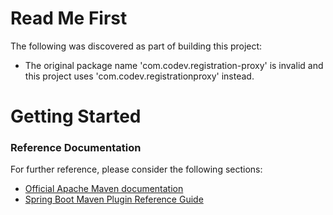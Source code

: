 # Read Me First
The following was discovered as part of building this project:

* The original package name 'com.codev.registration-proxy' is invalid and this project uses 'com.codev.registrationproxy' instead.

# Getting Started

### Reference Documentation
For further reference, please consider the following sections:

* [Official Apache Maven documentation](https://maven.apache.org/guides/index.html)
* [Spring Boot Maven Plugin Reference Guide](https://docs.spring.io/spring-boot/docs/2.2.9.RELEASE/maven-plugin/)

